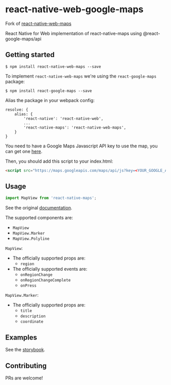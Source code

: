 # react-native-web-google-maps

Fork of [react-native-web-maps](https://github.com/react-native-web-community/react-native-web-maps)

React Native for Web implementation of react-native-maps using @react-google-maps/api

## Getting started
`$ npm install react-native-web-maps --save`

To implement `react-native-web-maps` we're using the `react-google-maps` package:

`$ npm install react-google-maps --save`

Alias the package in your webpack config:

```
resolve: {
    alias: {
        'react-native': 'react-native-web',
        ...
        'react-native-maps': 'react-native-web-maps',
    }
}
```

You need to have a Google Maps Javascript API key to use the map, you can get one [here](https://developers.google.com/maps/documentation/javascript/get-api-key).

Then, you should add this script to your index.html:
``` html
<script src="https://maps.googleapis.com/maps/api/js?key=<YOUR_GOOGLE_API_KEY>"></script>
```

## Usage

``` javascript
import MapView from 'react-native-maps';
```
See the original [documentation](https://github.com/airbnb/react-native-maps).

The supported components are:

* `MapView`
* `MapView.Marker`
* `MapView.Polyline`

`MapView`:
- The officially supported props are:
    - `region`
- The officially supported events are:
    - `onRegionChange`
    - `onRegionChangeComplete`
    - `onPress`

`MapView.Marker`:
- The officially supported props are:
    - `title`
    - `description`
    - `coordinate`


## Examples
See the [storybook](https://react-native-web-community.github.io/react-native-web-maps/storybook/index.html).

## Contributing
PRs are welcome!
